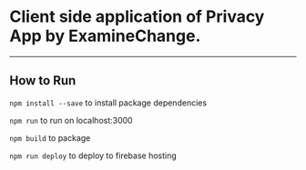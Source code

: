 # Client side application of Privacy App by ExamineChange.

***

## How to Run

`npm install --save` to install package dependencies

`npm run` to run on localhost:3000

`npm build` to package

`npm run deploy` to deploy to firebase hosting


